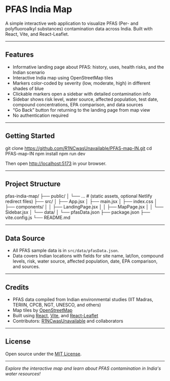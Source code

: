# PFAS India Map

A simple interactive web application to visualize PFAS (Per- and polyfluoroalkyl substances) contamination data across India. Built with React, Vite, and React-Leaflet.

---

## Features

- Informative landing page about PFAS: history, uses, health risks, and the Indian scenario
- Interactive India map using OpenStreetMap tiles
- Markers color-coded by severity (low, moderate, high) in different shades of blue
- Clickable markers open a sidebar with detailed contamination info
- Sidebar shows risk level, water source, affected population, test date, compound concentrations, EPA comparison, and data sources
- “Go Back” button for returning to the landing page from map view
- No authentication required

---

## Getting Started

git clone https://github.com/R1NCwasUnavailable/PFAS-map-IN.git
cd PFAS-map-IN
npm install
npm run dev


Then open [http://localhost:5173](http://localhost:5173) in your browser.

---

## Project Structure
pfas-india-map/
├── public/
│   └── ... # (static assets, optional Netlify redirect files)
├── src/
│   ├── App.jsx
│   ├── main.jsx
│   ├── index.css
│   ├── components/
│   │   ├── LandingPage.jsx
│   │   ├── MapPage.jsx
│   │   └── Sidebar.jsx
│   └── data/
│       └── pfasData.json
├── package.json
├── vite.config.js
└── README.md

---

## Data Source

- All PFAS sample data is in `src/data/pfasData.json`.
- Data covers Indian locations with fields for site name, lat/lon, compound levels, risk, water source, affected population, date, EPA comparison, and sources.

---

## Credits

- PFAS data compiled from Indian environmental studies (IIT Madras, TERIIN, CPCB, NGT, UNESCO, and others)
- Map tiles by [OpenStreetMap](https://www.openstreetmap.org/)
- Built using [React](https://react.dev/), [Vite](https://vitejs.dev/), and [React-Leaflet](https://react-leaflet.js.org/)
- Contributors: [R1NCwasUnavailable](https://github.com/R1NCwasUnavailable) and collaborators

---

## License

Open source under the [MIT License](LICENSE).

---

*Explore the interactive map and learn about PFAS contamination in India's water resources!*
